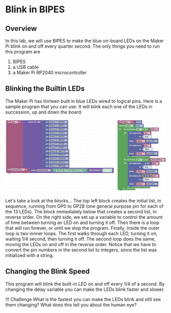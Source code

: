 # Blink in BIPES

## Overview
In this lab, we will use BIPES to make the blue on-board LEDs on the Maker Pi blink on and off every quarter second.  The only things you need to run this program are

1. BIPES
2. a USB cable
3. a Maker Pi RP2040 microcontroller

## Blinking the Builtin LEDs

The Maker Pi has thirteen built in blue LEDs wired to logical pins.  Here is a sample program that you can use.  It will blink each one of the LEDs in succession, up and down the board.

![BIPES Blink](../../img/makerpi/blinkBlocks.jpg)

Let's take a look at the blocks...  The top left block creates the initial list, in sequence, running from GP0 to GP28 (one general purpose pin for each of the 13 LEDs).  The block immediately below that creates a second list, in reverse order.  On the right side, we set up a variable to control the amount of time between turning an LED on and turning it off.  Then there is a loop that will run forever, or until we stop the program.  Finally, inside the outer loop is two innner loops.  The first walks through each LED, turning it on, waiting 1/4 second, then turning it off.  The second loop does the same, moving the LEDs on and off in the reverse order.  Notice that we have to convert the pin numbers in the second list to integers, since the list was initialized with a string.

## Changing the Blink Speed

This program will blink the built-in LED on and off every 1/4 of a second.  By changing the delay variable you can make the LEDs blink faster and slower.

!!! Challenge
    What is the fastest you can make the LEDs blink and still see them changing?  What does this tell you about the human eye?
